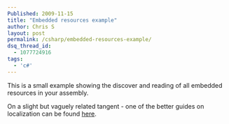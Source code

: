 ```yaml
---
Published: 2009-11-15
title: "Embedded resources example"
author: Chris S
layout: post
permalink: /csharp/embedded-resources-example/
dsq_thread_id:
  - 1077724916
tags:
  - 'c#'
---
```

This is a small example showing the discover and reading of all embedded resources in your assembly.

On a slight but vaguely related tangent - one of the better guides on localization can be found [here][1].

<!--more-->

  
<script src="https://gist.github.com/yetanotherchris/4757683.js"></script>

 [1]: http://en.csharp-online.net/Localization_Like_the_Pros—Outsourcing_Translations